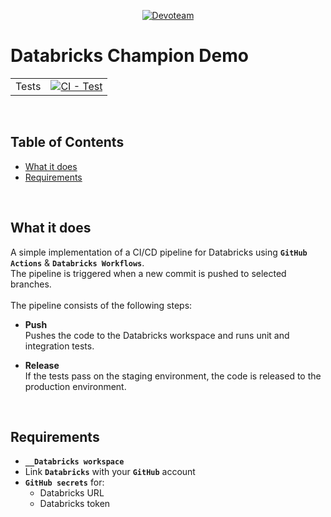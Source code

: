 <p align="center">
  <a href="https://devoteam.com"><img src="https://upload.wikimedia.org/wikipedia/commons/thumb/7/79/Dev_logo_rgb.png/640px-Dev_logo_rgb.png" alt="Devoteam"></a>
</p>

# Databricks Champion Demo
| | |
| --- | --- |
| Tests | [![CI - Test](https://github.com/ggkenios/databricks-champion/actions/workflows/cicd.yml/badge.svg)](https://github.com/ggkenios/databricks-champion/actions/workflows/backend.yml) |
<br>

## Table of Contents
- [What it does](#what-it-does)
- [Requirements](#requirements)
<br>

## What it does
A simple implementation of a CI/CD pipeline for Databricks using **`GitHub Actions`** & **`Databricks Workflows`**. <br>
The pipeline is triggered when a new commit is pushed to selected branches. <br>
<br>
The pipeline consists of the following steps:
* **Push** <br>
    Pushes the code to the Databricks workspace and runs unit and integration tests.

* **Release** <br>
    If the tests pass on the staging environment, the code is released to the production environment.
<br>

## Requirements
* **`__Databricks workspace`**
* Link **`Databricks`** with your **`GitHub`** account
* **`GitHub secrets`** for:
    * Databricks URL
    * Databricks token
